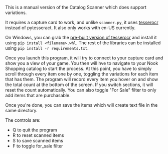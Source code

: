 This is a manual version of the Catalog Scanner which does support variations.

It requires a capture card to work, and unlike `scanner.py`, it uses [tesserocr](https://github.com/sirfz/tesserocr) instead of pytesseract.
It also only works with en-US currently.

On Windows, you can grab the [pre-built version of tesserocr](https://github.com/simonflueckiger/tesserocr-windows_build/releases) and
install it using `pip install <filename>.whl`. The rest of the libraries can be installed using `pip install -r requirements.txt`.

Once you launch this program, it will try to connect to your capture card and show you a view of your game.
You then will hve to navigate to your Nook Shopping catalog to start the process.
At this point, you have to simply scroll through every item one by one, toggling the variations for each item that has them.
The program will record every item you hover on and show the total count at the bottom of the screen.
If you switch sections, it will reset the count automatically. You can also toggle "For Sale" filter to only add items that are purchasable.

Once you're done, you can save the items which will create text file in the same directory.

The controls are:
 - Q to quit the program
 - R to reset scanned items
 - S to save scanned items
 - F to toggle for_sale filter
